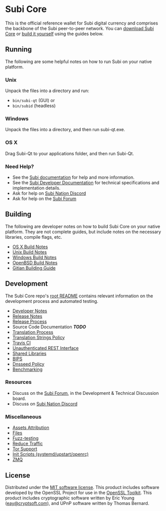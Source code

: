 Subi Core
==========

This is the official reference wallet for Subi digital currency and comprises the backbone of the Subi peer-to-peer network. You can [download Subi Core](https://www.subinetwork.com/downloads/) or [build it yourself](#building) using the guides below.

Running
---------------------
The following are some helpful notes on how to run Subi on your native platform.

### Unix

Unpack the files into a directory and run:

- `bin/subi-qt` (GUI) or
- `bin/subid` (headless)

### Windows

Unpack the files into a directory, and then run subi-qt.exe.

### OS X

Drag Subi-Qt to your applications folder, and then run Subi-Qt.

### Need Help?

* See the [Subi documentation](https://docs.subinetwork.com)
for help and more information.
* See the [Subi Developer Documentation](https://subi-docs.github.io/) 
for technical specifications and implementation details.
* Ask for help on [Subi Nation Discord](http://subichat.org)
* Ask for help on the [Subi Forum](https://subinetwork.com/forum)

Building
---------------------
The following are developer notes on how to build Subi Core on your native platform. They are not complete guides, but include notes on the necessary libraries, compile flags, etc.

- [OS X Build Notes](build-osx.md)
- [Unix Build Notes](build-unix.md)
- [Windows Build Notes](build-windows.md)
- [OpenBSD Build Notes](build-openbsd.md)
- [Gitian Building Guide](gitian-building.md)

Development
---------------------
The Subi Core repo's [root README](/README.md) contains relevant information on the development process and automated testing.

- [Developer Notes](developer-notes.md)
- [Release Notes](release-notes.md)
- [Release Process](release-process.md)
- Source Code Documentation ***TODO***
- [Translation Process](translation_process.md)
- [Translation Strings Policy](translation_strings_policy.md)
- [Travis CI](travis-ci.md)
- [Unauthenticated REST Interface](REST-interface.md)
- [Shared Libraries](shared-libraries.md)
- [BIPS](bips.md)
- [Dnsseed Policy](dnsseed-policy.md)
- [Benchmarking](benchmarking.md)

### Resources
* Discuss on the [Subi Forum](https://subinetwork.com/forum), in the Development & Technical Discussion board.
* Discuss on [Subi Nation Discord](http://subichat.org)

### Miscellaneous
- [Assets Attribution](assets-attribution.md)
- [Files](files.md)
- [Fuzz-testing](fuzzing.md)
- [Reduce Traffic](reduce-traffic.md)
- [Tor Support](tor.md)
- [Init Scripts (systemd/upstart/openrc)](init.md)
- [ZMQ](zmq.md)

License
---------------------
Distributed under the [MIT software license](/COPYING).
This product includes software developed by the OpenSSL Project for use in the [OpenSSL Toolkit](https://www.openssl.org/). This product includes
cryptographic software written by Eric Young ([eay@cryptsoft.com](mailto:eay@cryptsoft.com)), and UPnP software written by Thomas Bernard.
